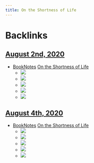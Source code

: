 ```yaml
---
title: On the Shortness of Life
---
```



# Backlinks
## [August 2nd, 2020](<August 2nd, 2020>)
- [BookNotes](<BookNotes>) [On the Shortness of Life](<On the Shortness of Life>)
    - ![](https://firebasestorage.googleapis.com/v0/b/firescript-577a2.appspot.com/o/imgs%2Fapp%2FDoomHammer%2FsXRWRlzt5F.png?alt=media&token=269d569f-3846-4ad1-bcbe-870b8cd7c68f)
    - ![](https://firebasestorage.googleapis.com/v0/b/firescript-577a2.appspot.com/o/imgs%2Fapp%2FDoomHammer%2Frzs2Xup6IE.png?alt=media&token=8064a399-f3a8-4fca-9bb7-35a4c4712eca)
    - ![](https://firebasestorage.googleapis.com/v0/b/firescript-577a2.appspot.com/o/imgs%2Fapp%2FDoomHammer%2F2dR0pCTpv_.png?alt=media&token=c533935b-6487-427a-b2d8-9c6a75071077)
    - ![](https://firebasestorage.googleapis.com/v0/b/firescript-577a2.appspot.com/o/imgs%2Fapp%2FDoomHammer%2F6gPFZSRzTV.png?alt=media&token=b09b812a-92e0-4449-b24b-f4477ec1a10d)
    - ![](https://firebasestorage.googleapis.com/v0/b/firescript-577a2.appspot.com/o/imgs%2Fapp%2FDoomHammer%2FQtXhYUFeCf.png?alt=media&token=285c7bef-d38d-4671-b405-89cade3374da)


## [August 4th, 2020](<August 4th, 2020>)
- [BookNotes](<BookNotes>) [On the Shortness of Life](<On the Shortness of Life>)
    - ![](https://firebasestorage.googleapis.com/v0/b/firescript-577a2.appspot.com/o/imgs%2Fapp%2FDoomHammer%2FGMGJlMaZ3M.png?alt=media&token=f29da378-244d-4b3d-849b-027acd1325e0)
    - ![](https://firebasestorage.googleapis.com/v0/b/firescript-577a2.appspot.com/o/imgs%2Fapp%2FDoomHammer%2F1ouEHO5YDZ.png?alt=media&token=dc5fd170-e1f6-46cd-83dd-e88758af93cc)
    - ![](https://firebasestorage.googleapis.com/v0/b/firescript-577a2.appspot.com/o/imgs%2Fapp%2FDoomHammer%2FkHXAyUBOuU.png?alt=media&token=bcf08f12-7779-4b23-aebb-0fd9cfd030b2)
    - ![](https://firebasestorage.googleapis.com/v0/b/firescript-577a2.appspot.com/o/imgs%2Fapp%2FDoomHammer%2Fuu7wB5JHqm.png?alt=media&token=c02f4b53-0352-482a-94bf-f93552424178)
    - ![](https://firebasestorage.googleapis.com/v0/b/firescript-577a2.appspot.com/o/imgs%2Fapp%2FDoomHammer%2FQ-_XtP6IV-.png?alt=media&token=e4b17063-f5fc-4820-9b8c-c4ae362a9453)


